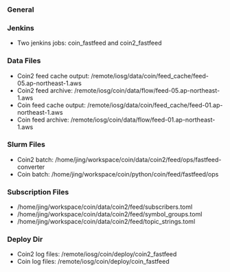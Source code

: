 
### General

### Jenkins
* Two jenkins jobs: coin\_fastfeed and coin2\_fastfeed

### Data Files
* Coin2 feed cache output: /remote/iosg/data/coin/feed\_cache/feed-05.ap-northeast-1.aws
* Coin2 feed archive: /remote/iosg/coin/data/flow/feed-05.ap-northeast-1.aws
* Coin feed cache output:  /remote/iosg/data/coin/feed\_cache/feed-01.ap-northeast-1.aws
* Coin feed archive:  /remote/iosg/coin/data/flow/feed-01.ap-northeast-1.aws

### Slurm Files
* Coin2 batch: /home/jing/workspace/coin/data/coin2/feed/ops/fastfeed-converter
* Coin batch:  /home/jing/workspace/coin/python/coin/feed/fastfeed/ops

### Subscription Files
* /home/jing/workspace/coin/data/coin2/feed/subscribers.toml
* /home/jing/workspace/coin/data/coin2/feed/symbol\_groups.toml
* /home/jing/workspace/coin/data/coin2/feed/topic\_strings.toml

### Deploy Dir 
* Coin2 log files: /remote/iosg/coin/deploy/coin2\_fastfeed
* Coin  log files: /remote/iosg/coin/deploy/coin\_fastfeed
